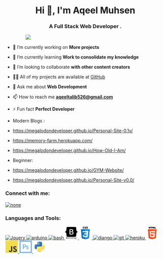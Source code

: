 
<h1 align="center">Hi 👋, I'm Aqeel Muhsen</h1>
<h3 align="center">A Full Stack Web Developer .</h3>
<img align="right" width="440px" src="https://wallpapercave.com/wp/wp10456013.jpg"
">
 <br>
 
- 🔭 I’m currently working on **More projects**

- 🌱 I’m currently learning **Work to consolidate my knowledge**

- 👯 I’m looking to collaborate **with other content creators**

- 👨‍💻 All of my projects are available at [GitHub](GitHub)

- 💬 Ask me about **Web Development**

- 📫 How to reach me **aqeeltalib526@gmail.com**

- ⚡ Fun fact **Perfect Developer**
 
- Modern Blogs :
 - https://megalodondeveloper.github.io/Personal-Site-0.1v/
 - https://memory-farm.herokuapp.com/
 - https://megalodondeveloper.github.io/How-Old-I-Am/
 
 
- Beginner:
 - https://megalodondeveloper.github.io/GYM-Website/
 - https://megalodondeveloper.github.io/Personal-Site-v0.0/


<h3 align="left">Connect with me:</h3>
<p align="left">
<a href="https://www.youtube.com/c/none" target="blank"><img align="center" src="https://raw.githubusercontent.com/rahuldkjain/github-profile-readme-generator/master/src/images/icons/Social/youtube.svg" alt="none" height="30" width="40" /></a>
</p>

<h3 align="left">Languages and Tools:</h3>
<p align="left"> <a href="(https://jquery.com/)" target="_blank" rel="noreferrer"> <img src="https://cdn3.iconfinder.com/data/icons/popular-services-brands/512/jquery-512.png" alt="Jquery" width="40" height="40"/><a href="https://www.arduino.cc/" target="_blank" rel="noreferrer"> <img src="https://cdn.worldvectorlogo.com/logos/arduino-1.svg" alt="arduino" width="40" height="40"/> </a> <a href="https://www.gnu.org/software/bash/" target="_blank" rel="noreferrer"> <img src="https://www.vectorlogo.zone/logos/gnu_bash/gnu_bash-icon.svg" alt="bash" width="40" height="40"/> </a> <a href="https://getbootstrap.com" target="_blank" rel="noreferrer"> <img src="https://raw.githubusercontent.com/devicons/devicon/master/icons/bootstrap/bootstrap-plain-wordmark.svg" alt="bootstrap" width="40" height="40"/> </a> <a href="https://www.w3schools.com/css/" target="_blank" rel="noreferrer"> <img src="https://raw.githubusercontent.com/devicons/devicon/master/icons/css3/css3-original-wordmark.svg" alt="css3" width="40" height="40"/> </a> <a href="https://www.djangoproject.com/" target="_blank" rel="noreferrer"> <img src="https://cdn.worldvectorlogo.com/logos/django.svg" alt="django" width="40" height="40"/> </a> <a href="https://git-scm.com/" target="_blank" rel="noreferrer"> <img src="https://www.vectorlogo.zone/logos/git-scm/git-scm-icon.svg" alt="git" width="40" height="40"/> </a> <a href="https://heroku.com" target="_blank" rel="noreferrer"> <img src="https://www.vectorlogo.zone/logos/heroku/heroku-icon.svg" alt="heroku" width="40" height="40"/> </a> <a href="https://www.w3.org/html/" target="_blank" rel="noreferrer"> <img src="https://raw.githubusercontent.com/devicons/devicon/master/icons/html5/html5-original-wordmark.svg" alt="html5" width="40" height="40"/> </a> <a href="https://developer.mozilla.org/en-US/docs/Web/JavaScript" target="_blank" rel="noreferrer"> <img src="https://raw.githubusercontent.com/devicons/devicon/master/icons/javascript/javascript-original.svg" alt="javascript" width="40" height="40"/> </a> <a href="https://www.photoshop.com/en" target="_blank" rel="noreferrer"> <img src="https://raw.githubusercontent.com/devicons/devicon/master/icons/photoshop/photoshop-line.svg" alt="photoshop" width="40" height="40"/> </a> <a href="https://www.python.org" target="_blank" rel="noreferrer"> <img src="https://raw.githubusercontent.com/devicons/devicon/master/icons/python/python-original.svg" alt="python" width="40" height="40"/> </a> </p>

